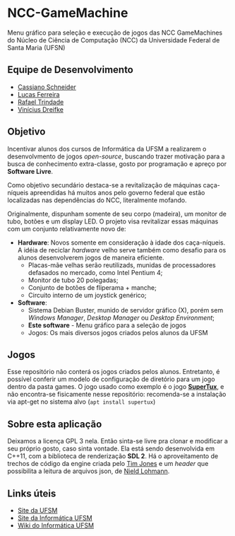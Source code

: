 # NCC-GameMachine
Menu gráfico para seleção e execução de jogos das NCC GameMachines do Núcleo de Ciência de Computação (NCC) da Universidade Federal de Santa Maria (UFSN)

## Equipe de Desenvolvimento
 * [Cassiano Schneider](https://github.com/cassiandrei)
 * [Lucas Ferreira](https://github.com/LucasFerreiraDaSilva)
 * [Rafael Trindade](https://github.com/648trindade)
 * [Vinícius Dreifke](https://github.com/Vinniekun)

## Objetivo
Incentivar alunos dos cursos de Informática da UFSM a realizarem o desenvolvmento de jogos _open-source_, buscando trazer motivação para a busca de conhecimento extra-classe, gosto por programação e apreço por **Software Livre**.

Como objetivo secundário destaca-se a revitalização de máquinas caça-níqueis apreendidas há muitos anos pelo governo federal que estão localizadas nas dependências do NCC, literalmente mofando. 

Originalmente, dispunham somente de seu corpo (madeira), um monitor de tubo, botões e um display LED. O projeto visa revitalizar essas máquinas com um conjunto relativamente novo de:

 * **Hardware**: Novos somente em consideração à idade dos caça-níqueis. A idéia de reciclar _hardware_ velho serve também como desafio para os alunos desenvolverem jogos de maneira eficiente.
    * Placas-mãe velhas serão reutilizads, munidas de processadores defasados no mercado, como Intel Pentium 4; 
    * Monitor de tubo 20 polegadas; 
    * Conjunto de botões de fliperama + manche; 
    * Circuito interno de um joystick genérico;
 * **Software**:
    * Sistema Debian Buster, munido de servidor gráfico (X), porém sem _Windows Manager_, _Desktop Manager_ ou _Desktop Environment_;
    * **Este software** - Menu gráfico para a seleção de jogos
    * Jogos: Os mais diversos jogos criados pelos alunos da UFSM

## Jogos
Esse repositório não conterá os jogos criados pelos alunos. Entretanto, é possível conferir um modelo de configuração de diretório para um jogo dentro da pasta games. O jogo usado como exemplo é o jogo [**SuperTux**](http://supertux.org), e não encontra-se fisicamente nesse repositório: recomenda-se a instalação via apt-get no sistema alvo (`apt install supertux`)

## Sobre esta aplicação
Deixamos a licença GPL 3 nela. Então sinta-se livre pra clonar e modificar a seu próprio gosto, caso sinta vontade.
Ela está sendo desenvolvida em C++11, com a biblioteca de renderização **SDL 2**.
Há o aproveitamento de trechos de código da engine criada pelo [Tim Jones](http://SDLTutorials.com) e um _header_ que possibilita a leitura de arquivos json, de [Nield Lohmann](https://github.com/nlohmann/json).

## Links úteis
 * [Site da UFSM](http://ufsm.br)
 * [Site da Informática UFSM](http://www.inf.ufsm.br)
 * [Wiki do Informática UFSM](http://wiki.inf.ufsm.br/)
